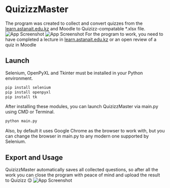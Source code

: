 # QuizizzMaster

The program was created to collect and convert quizzes from the [learn.astanait.edu.kz](https://learn.astanait.edu.kz) and Moodle to Quizizz-compatable *.xlsx file. 
![App Screenshot](https://i.imgur.com/JVIpc1R.png)
![App Screenshot](https://i.imgur.com/TjjG0PR.png)
For the program to work, you need to have completed a lecture in [learn.astanait.edu.kz](https://learn.astanait.edu.kz) or an open review of a quiz in Moodle

## Launch

Selenium, OpenPyXL and Tkinter must be installed in your Python environment.
```bash
pip install selenium
pip install openpyxl
pip install tk
```
After installing these modules, you can launch QuizizzMaster via main.py using CMD or Terminal.
```bash
python main.py
```
Also, by default it uses Google Chrome as the browser to work with, but you can change the browser in main.py to any modern one supported by Selenium.

## Export and Usage

QuizizzMaster automatically saves all collected questions, so after all the work you can close the program with peace of mind and upload the result to Quizizz 😌
![App Screenshot](https://i.imgur.com/SnZp7wa.png)